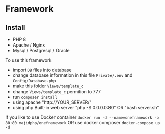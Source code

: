 # Framework
## Install 

- PHP 8
- Apache / Nginx
- Mysql / Postgresql / Oracle


To use this framework
- import `DB` files into database
- change database information in this file `Private/.env` and `Config/Database.php`
- make this folder `Views/template_c`
- change `Views/template_c` permition to 777
- run `composer install`
- using apache "http://YOUR_SERVER/"
- using php Built-in web server "php -S 0.0.0.0:80" OR "bash server.sh"

If you like to use Docker container ``` docker run -d --name=oneframework -p 80:80 majidphp/oneframework ```
OR use docker composer ``` docker-compose up -d ```
